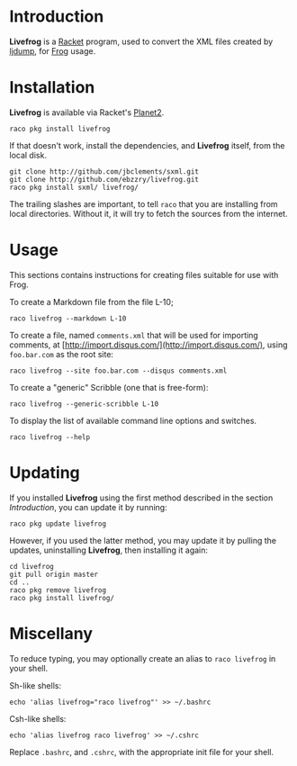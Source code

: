 # Introduction

__Livefrog__ is a [Racket](http://racket-lang.org) program, used to
convert the XML files created by
[ljdump](https://github.com/ghewgill/ljdump), for
[Frog](https://github.com/greghendershott/frog/) usage.


# Installation

__Livefrog__ is available via Racket's
[Planet2](http://pkg.racket-lang.org).

```
raco pkg install livefrog
```

If that doesn't work, install the dependencies, and __Livefrog__
itself, from the local disk.

```
git clone http://github.com/jbclements/sxml.git
git clone http://github.com/ebzzry/livefrog.git
raco pkg install sxml/ livefrog/
```

The trailing slashes are important, to tell `raco` that you are
installing from local directories. Without it, it will try to fetch
the sources from the internet.


# Usage

This sections contains instructions for creating files suitable for
use with Frog.

To create a Markdown file from the file L-10;

```
raco livefrog --markdown L-10
```

To create a file, named `comments.xml` that will be used for importing
comments, at [http://import.disqus.com/](http://import.disqus.com/),
using `foo.bar.com` as the root site:

```
raco livefrog --site foo.bar.com --disqus comments.xml
```

To create a "generic" Scribble (one that is free-form):

```
raco livefrog --generic-scribble L-10
```

To display the list of available command line options and switches.

```
raco livefrog --help
```


# Updating

If you installed __Livefrog__ using the first method described in the
section *Introduction*, you can update it by running:

```
raco pkg update livefrog
```

However, if you used the latter method, you may update it by pulling
the updates, uninstalling __Livefrog__, then installing it
again:

```
cd livefrog
git pull origin master
cd ..
raco pkg remove livefrog
raco pkg install livefrog/
```


# Miscellany

To reduce typing, you may optionally create an alias to `raco
livefrog` in your shell.

Sh-like shells:
```
echo 'alias livefrog="raco livefrog"' >> ~/.bashrc
```

Csh-like shells:
```
echo 'alias livefrog raco livefrog' >> ~/.cshrc
```

Replace `.bashrc`, and `.cshrc`, with the appropriate init file for
your shell.
